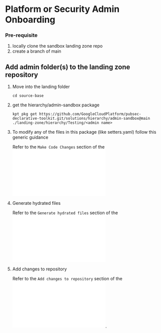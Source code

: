 # Platform or Security Admin Onboarding

### Pre-requisite
1. locally clone the sandbox landing zone repo
1. create a branch of main

## Add admin folder(s) to the landing zone repository

1. Move into the landing folder
    ```
    cd source-base
    ```
1. get the hierarchy/admin-sandbox package
      ```
      kpt pkg get https://github.com/GoogleCloudPlatform/pubsec-declarative-toolkit.git/solutions/hierarchy/admin-sandbox@main ./landing-zone/hierarchy/Testing/<admin name>
      ```
1. To modify any of the files in this package (like setters.yaml) follow this generic guidance
  
    Refer to the `Make Code Changes` section of the ![Changing.md](Changing.md)

1. Generate hydrated files

    Refer to the `Generate hydrated files` section of the ![Changing.md](Changing.md)

1. Add changes to repository
    
    Refer to the `Add changes to repository` section of the ![Changing.md](Changing.md).